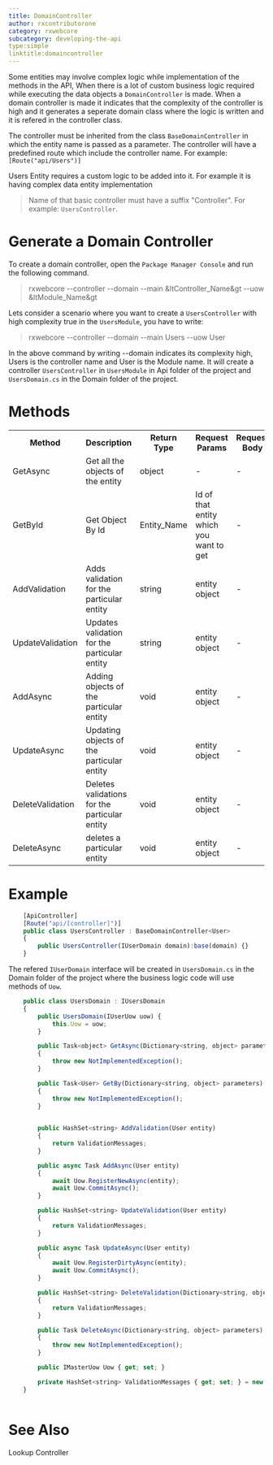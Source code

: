 ```yaml
---
title: DomainController
author: rxcontributorone
category: rxwebcore
subcategory: developing-the-api
type:simple
linktitle:domaincontroller
---
```


Some entities may involve complex logic while implementation of the methods in the API, When there is a lot of custom business logic required while executing the data objects a `DomainController` is made. When a domain controller is made it indicates that the complexity of the controller is high and it generates a seperate domain class where the logic is written and  it is refered in the controller class.

The controller must be inherited from the class `BaseDomainController` in which the entity name is passed as a parameter. The controller will have a predefined route which include the controller name. For example: `[Route("api/Users")]` 

Users Entity requires a custom logic to be added into it. For example it is having complex data entity implementation   

> Name of that basic controller must have a suffix "Controller". For example: `UsersController`.

# Generate a Domain Controller

To create a domain controller, open the `Package Manager Console` and run the following command.

> rxwebcore --controller --domain --main &ltController_Name&gt --uow &ltModule_Name&gt

Lets consider a scenario where you want to create a `UsersController` with high complexity true in the `UsersModule`, you have to write:

> rxwebcore --controller --domain --main Users --uow User

In the above command by writing --domain indicates its complexity high, Users is the controller name and User is the Module name. It will create a controller `UsersController` in `UsersModule` in Api folder of the project and `UsersDomain.cs` in the Domain folder of the project.

# Methods   

<table class="table table-bordered">
<tr><th>Method</th><th>Description</th><th>Return Type</th><th>Request Params</th><th>Request Body</th><th>Response</th></tr>
<tr><td>GetAsync</td><td>Get all the objects of the entity</td><td>object</td><td> - </td><td> - </td><td>complete list of that entity</td></tr>
<tr><td>GetById</td><td>Get Object By Id</td><td>Entity_Name</td><td>Id of that entity which you want to get</td><td> - </td><td>Single entity based on the id</td></tr>
<tr><td>AddValidation</td><td>Adds validation for the particular entity</td><td>string</td><td>entity object</td><td> - </td><td>Added Validation</td></tr>
<tr><td>UpdateValidation</td><td>Updates validation for the particular entity</td><td>string</td><td>entity object</td><td> - </td><td>NoContent()</td></tr>
<tr><td>AddAsync</td><td>Adding objects of the particular entity</td><td>void</td><td>entity object</td><td> - </td><td>NoContent()</td></tr>
<tr><td>UpdateAsync</td><td>Updating objects of the particular entity</td><td>void</td><td>entity object</td><td> - </td><td>NoContent()</td></tr>
<tr><td>DeleteValidation</td><td>Deletes validations for the particular entity</td><td>void</td><td>entity object</td><td> - </td><td>NoContent()</td></tr>
<tr><td>DeleteAsync</td><td>deletes a particular entity</td><td>void</td><td>entity object</td><td> - </td><td>NoContent()</td></tr>
</table>

# Example
````js
    [ApiController]
    [Route("api/[controller]")]
	public class UsersController : BaseDomainController<User>
    {
        public UsersController(IUserDomain domain):base(domain) {}
    }
````

The refered `IUserDomain` interface will be created  in  `UsersDomain.cs` in the Domain folder of the project where the business logic code will use methods of `Uow`.

````js
    public class UsersDomain : IUsersDomain
    {
        public UsersDomain(IUserUow uow) {
            this.Uow = uow;
        }

        public Task<object> GetAsync(Dictionary<string, object> parameters)
        {
            throw new NotImplementedException();
        }

        public Task<User> GetBy(Dictionary<string, object> parameters)
        {
            throw new NotImplementedException();
        }
        

        public HashSet<string> AddValidation(User entity)
        {
            return ValidationMessages;
        }

        public async Task AddAsync(User entity)
        {
            await Uow.RegisterNewAsync(entity);
            await Uow.CommitAsync();
        }

        public HashSet<string> UpdateValidation(User entity)
        {
            return ValidationMessages;
        }

        public async Task UpdateAsync(User entity)
        {
            await Uow.RegisterDirtyAsync(entity);
            await Uow.CommitAsync();
        }

        public HashSet<string> DeleteValidation(Dictionary<string, object> parameters)
        {
            return ValidationMessages;
        }

        public Task DeleteAsync(Dictionary<string, object> parameters)
        {
            throw new NotImplementedException();
        }

        public IMasterUow Uow { get; set; }

        private HashSet<string> ValidationMessages { get; set; } = new HashSet<string>();
    }
    
````

# See Also
Lookup Controller